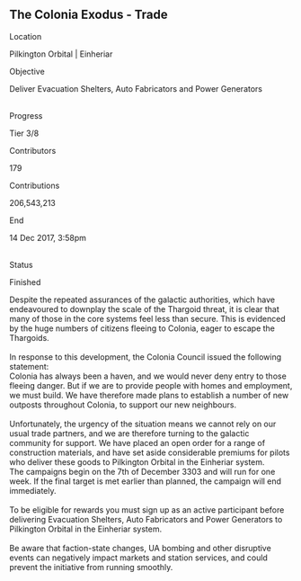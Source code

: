 ## The Colonia Exodus - Trade

Location

Pilkington Orbital \| Einheriar

Objective

Deliver Evacuation Shelters, Auto Fabricators and Power Generators

\
Progress

Tier 3/8

Contributors

179

Contributions

206,543,213

End

14 Dec 2017, 3:58pm

\
Status

Finished

Despite the repeated assurances of the galactic authorities, which have
endeavoured to downplay the scale of the Thargoid threat, it is clear
that many of those in the core systems feel less than secure. This is
evidenced by the huge numbers of citizens fleeing to Colonia, eager to
escape the Thargoids.\
\
In response to this development, the Colonia Council issued the
following statement:\
Colonia has always been a haven, and we would never deny entry to those
fleeing danger. But if we are to provide people with homes and
employment, we must build. We have therefore made plans to establish a
number of new outposts throughout Colonia, to support our new
neighbours.\
\
Unfortunately, the urgency of the situation means we cannot rely on our
usual trade partners, and we are therefore turning to the galactic
community for support. We have placed an open order for a range of
construction materials, and have set aside considerable premiums for
pilots who deliver these goods to Pilkington Orbital in the Einheriar
system.\
The campaigns begin on the 7th of December 3303 and will run for one
week. If the final target is met earlier than planned, the campaign will
end immediately.\
\
To be eligible for rewards you must sign up as an active participant
before delivering Evacuation Shelters, Auto Fabricators and Power
Generators to Pilkington Orbital in the Einheriar system.\
\
Be aware that faction-state changes, UA bombing and other disruptive
events can negatively impact markets and station services, and could
prevent the initiative from running smoothly.
